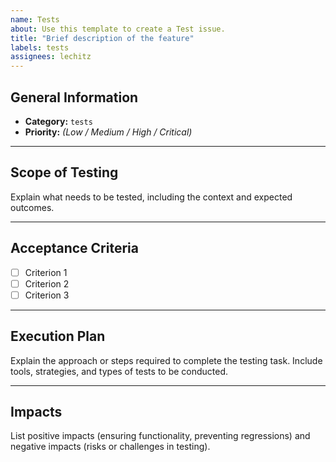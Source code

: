 ```yaml
---
name: Tests
about: Use this template to create a Test issue.
title: "Brief description of the feature"
labels: tests
assignees: lechitz
---
```


## General Information
- **Category:** `tests`
- **Priority:** *(Low / Medium / High / Critical)*

---

## Scope of Testing
Explain what needs to be tested, including the context and expected outcomes.

---

## Acceptance Criteria
- [ ] Criterion 1
- [ ] Criterion 2
- [ ] Criterion 3

---

## Execution Plan
Explain the approach or steps required to complete the testing task. Include tools, strategies, and types of tests to be conducted.

---

## Impacts
List positive impacts (ensuring functionality, preventing regressions) and negative impacts (risks or challenges in testing).
